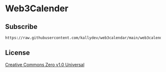 # Web3Calender

## Subscribe

```text
https://raw.githubusercontent.com/kallydev/web3calendar/main/web3calendar.ics
```

## License

[Creative Commons Zero v1.0 Universal](LICENSE)
